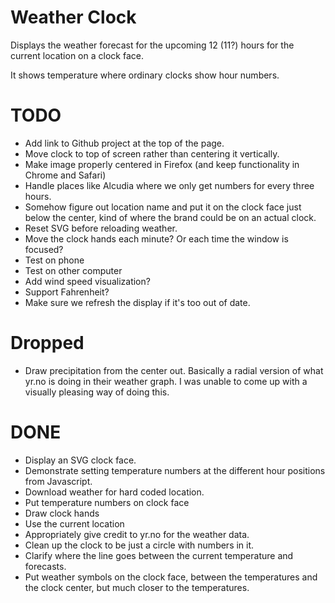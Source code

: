 # Weather Clock
Displays the weather forecast for the upcoming 12 (11?) hours for the current
location on a clock face.

It shows temperature where ordinary clocks show hour numbers.

# TODO
* Add link to Github project at the top of the page.
* Move clock to top of screen rather than centering it vertically.
* Make image properly centered in Firefox (and keep functionality in Chrome and
  Safari)
* Handle places like Alcudia where we only get numbers for every three hours.
* Somehow figure out location name and put it on the clock face just below the
center, kind of where the brand could be on an actual clock.
* Reset SVG before reloading weather.
* Move the clock hands each minute? Or each time the window is focused?
* Test on phone
* Test on other computer
* Add wind speed visualization?
* Support Fahrenheit?
* Make sure we refresh the display if it's too out of date.

# Dropped
* Draw precipitation from the center out. Basically a radial version of what
yr.no is doing in their weather graph. I was unable to come up with a visually
pleasing way of doing this.

# DONE
* Display an SVG clock face.
* Demonstrate setting temperature numbers at the different hour positions from Javascript.
* Download weather for hard coded location.
* Put temperature numbers on clock face
* Draw clock hands
* Use the current location
* Appropriately give credit to yr.no for the weather data.
* Clean up the clock to be just a circle with numbers in it.
* Clarify where the line goes between the current temperature and forecasts.
* Put weather symbols on the clock face, between the temperatures and the clock
center, but much closer to the temperatures.
